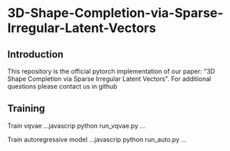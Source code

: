 # 3D-Shape-Completion-via-Sparse-Irregular-Latent-Vectors
## Introduction
This repository is the official pytorch implementation of our paper: "3D Shape Completion via Sparse Irregular Latent Vectors". For additional questions please contact us in github

## Training
Train vqvae
...javascrip
python run_vqvae.py
...

Train autoregressive model
...javascrip
python run_auto.py
...


